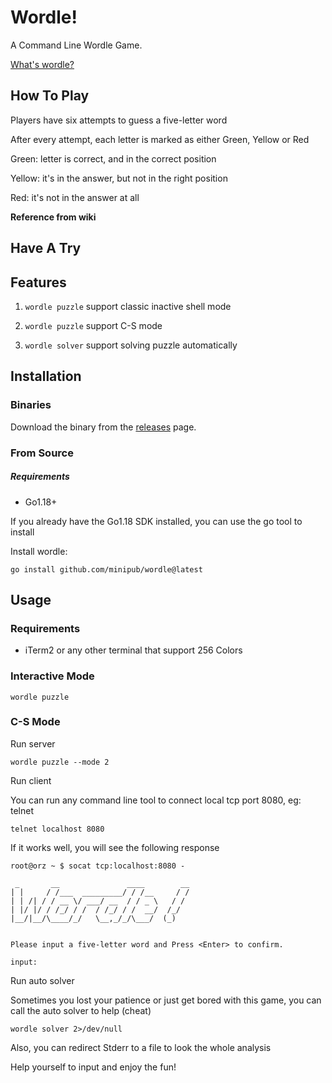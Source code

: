 # Wordle!

A Command Line Wordle Game.

[What's wordle?](https://en.wikipedia.org/wiki/Wordle)

## How To Play

Players have six attempts to guess a five-letter word

After every attempt, each letter is marked as either Green, Yellow or Red

Green: letter is correct, and in the correct position

Yellow: it's in the answer, but not in the right position

Red: it's not in the answer at all

**Reference from wiki**

## Have A Try

## Features

1. `wordle puzzle` support classic inactive shell mode

2. `wordle puzzle` support C-S mode

3. `wordle solver` support solving puzzle automatically

## Installation

### Binaries

Download the binary from the [releases](https://github.com/minipub/wordle/releases) page.

### From Source

##### Requirements

* Go1.18+

If you already have the Go1.18 SDK installed, you can use the go tool to install

Install wordle:

```
go install github.com/minipub/wordle@latest
```

## Usage

### Requirements

* iTerm2 or any other terminal that support 256 Colors

### Interactive Mode

```
wordle puzzle
```

### C-S Mode

Run server

```
wordle puzzle --mode 2
```

Run client

You can run any command line tool to connect local tcp port 8080, eg: telnet

```
telnet localhost 8080
```

If it works well, you will see the following response

```
root@orz ~ $ socat tcp:localhost:8080 -

 _       __               ____        __
| |     / /___  _________/ / /__     / /
| | /| / / __ \/ ___/ __  / / _ \   / /
| |/ |/ / /_/ / /  / /_/ / /  __/  /_/
|__/|__/\____/_/   \__,_/_/\___/  (_)


Please input a five-letter word and Press <Enter> to confirm.

input:

```

Run auto solver

Sometimes you lost your patience or just get bored with this game, you can call the auto solver to help (cheat)

```
wordle solver 2>/dev/null
```

Also, you can redirect Stderr to a file to look the whole analysis

Help yourself to input and enjoy the fun!
